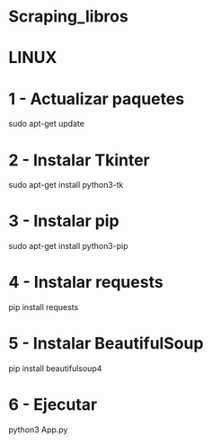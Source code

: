 # Scraping_libros

# LINUX
# 1 - Actualizar paquetes

sudo apt-get update

# 2 - Instalar Tkinter

sudo apt-get install python3-tk


# 3 - Instalar pip

sudo apt-get install python3-pip


# 4 - Instalar requests

pip install requests


# 5 - Instalar BeautifulSoup

pip install beautifulsoup4

# 6 - Ejecutar

python3 App.py
